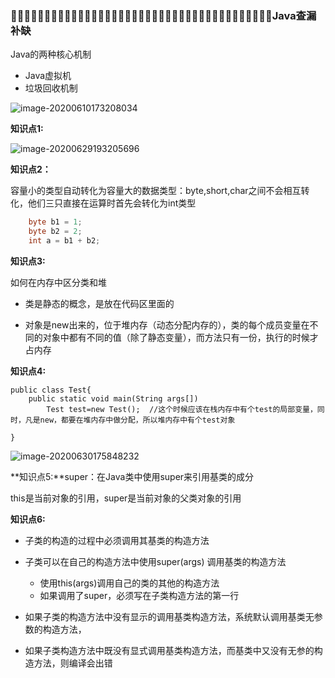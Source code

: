 ### Java查漏补缺

Java的两种核心机制

- Java虚拟机
- 垃圾回收机制

![image-20200610173208034](/Users/Steven/GitRepositories/JavaStudyNotes/docs/assets/image-20200610173208034.png)

**知识点1:**

![image-20200629193205696](/Users/Steven/GitRepositories/JavaStudyNotes/docs/assets/image-20200629193205696.png)



**知识点2：**

容量小的类型自动转化为容量大的数据类型：byte,short,char之间不会相互转化，他们三只直接在运算时首先会转化为int类型

```java
    byte b1 = 1;
    byte b2 = 2;
    int a = b1 + b2;
```

**知识点3:**

如何在内存中区分类和堆

- 类是静态的概念，是放在代码区里面的

- 对象是new出来的，位于堆内存（动态分配内存的），类的每个成员变量在不同的对象中都有不同的值（除了静态变量），而方法只有一份，执行的时候才占内存

**知识点4:**

```
public class Test{
	public static void main(String args[])
		Test test=new Test();  //这个时候应该在栈内存中有个test的局部变量，同时，凡是new，都要在堆内存中做分配，所以堆内存中有个test对象
		
}
```

![image-20200630175848232](/Users/Steven/GitRepositories/JavaStudyNotes/docs/assets/image-20200630175848232.png)

**知识点5:**super：在Java类中使用super来引用基类的成分

this是当前对象的引用，super是当前对象的父类对象的引用



**知识点6:**

- 子类的构造的过程中必须调用其基类的构造方法
- 子类可以在自己的构造方法中使用super(args) 调用基类的构造方法
  - 使用this(args)调用自己的类的其他的构造方法
  - 如果调用了super，必须写在子类构造方法的第一行

- 如果子类的构造方法中没有显示的调用基类构造方法，系统默认调用基类无参数的构造方法，
- 如果子类构造方法中既没有显式调用基类构造方法，而基类中又没有无参的构造方法，则编译会出错